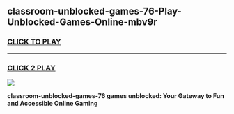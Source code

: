 
## classroom-unblocked-games-76-Play-Unblocked-Games-Online-mbv9r
<h3>
<a href="https://premium76.site?title=classroom-unblocked-games-76&ref=24A">CLICK TO PLAY</a></h3>
<hr>

<h3>
<a href="https://premium76.site?title=classroom-unblocked-games-76&ref=24A">CLICK 2 PLAY</a>
  
</h3>

<a href="https://premium76.site?title=classroom-unblocked-games-76&ref=24A"><img src="https://clearcache.store/games.png"></a>


**classroom-unblocked-games-76 games unblocked: Your Gateway to Fun and Accessible Online Gaming**
